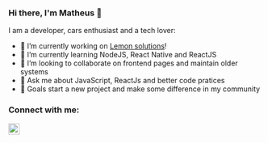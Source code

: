 ### Hi there, I'm Matheus 👋


I am a developer, cars enthusiast and a tech lover:

- 🔭 I’m currently working on [Lemon solutions](https://lemonsolutions.com)!
- 🌱 I’m currently learning NodeJS, React Native and ReactJS
- 👯 I’m looking to collaborate on frontend pages and maintain older systems
- 💬 Ask me about JavaScript, ReactJs and better code pratices
- 🎯 Goals start a new project and make some difference in my community



### Connect with me:

[<img align="left" alt="Matheus Duarte | LinkedIn" width="22px" src="https://cdn.jsdelivr.net/npm/simple-icons@v3/icons/linkedin.svg" />](https://www.linkedin.com/in/matheus-duarte-galv%C3%A3o-8b1a33b3/)
